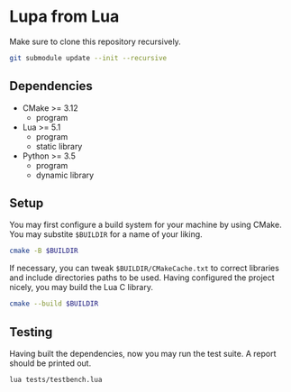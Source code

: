 # Lupa from Lua

Make sure to clone this repository recursively.

```sh
git submodule update --init --recursive
```

## Dependencies

* CMake >= 3.12
  * program
* Lua >= 5.1
  * program
  * static library
* Python >= 3.5
  * program
  * dynamic library

## Setup

You may first configure a build system for your machine by using CMake. You may substite `$BUILDIR` for a name of your liking.

```sh
cmake -B $BUILDIR
```

If necessary, you can tweak `$BUILDIR/CMakeCache.txt` to correct libraries and include directories paths to be used. Having configured the project nicely, you may build the Lua C library.

```sh
cmake --build $BUILDIR
```

## Testing

Having built the dependencies, now you may run the test suite. A report should be printed out.

```sh
lua tests/testbench.lua
```

